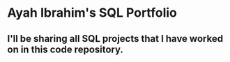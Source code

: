 # Ayah Ibrahim's SQL Portfolio 

## I'll be sharing all SQL projects that I have worked on in this code repository.


